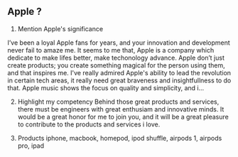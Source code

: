## Apple ?
1. Mention Apple's significance

I’ve been a loyal Apple fans for years, and your innovation and development never fail to amaze me. It seems to me that, Apple is a company which dedicate to make lifes better, make techonology advance.  Apple don’t just create products; you create something magical for the person using them, and that inspires me. 
I've really admired Apple's ability to lead the revolution in certain tech areas, it really need great braveness and insightfullness to do that.
Apple music shows the focus on quality and simplicity, and i...

2. Highlight my competency
Behind those great products and services, there must be engineers with great enthusiam and innovative minds. It would be a great honor for me to join you, and it will be a great pleasure to contribute to the products and services i love.

3. Products
iphone, macbook, homepod, ipod shuffle, airpods 1, airpods pro, ipad